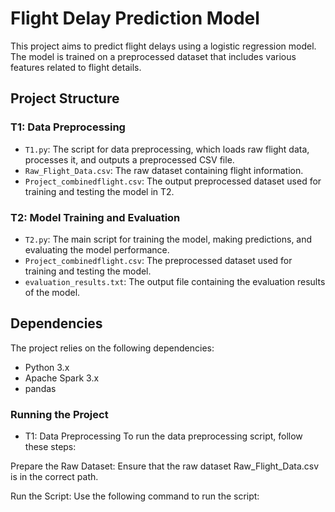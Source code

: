 # Flight Delay Prediction Model

This project aims to predict flight delays using a logistic regression model. The model is trained on a preprocessed dataset that includes various features related to flight details.

## Project Structure

### T1: Data Preprocessing

- `T1.py`: The script for data preprocessing, which loads raw flight data, processes it, and outputs a preprocessed CSV file.
- `Raw_Flight_Data.csv`: The raw dataset containing flight information.
- `Project_combinedflight.csv`: The output preprocessed dataset used for training and testing the model in T2.

### T2: Model Training and Evaluation

- `T2.py`: The main script for training the model, making predictions, and evaluating the model performance.
- `Project_combinedflight.csv`: The preprocessed dataset used for training and testing the model.
- `evaluation_results.txt`: The output file containing the evaluation results of the model.

## Dependencies

The project relies on the following dependencies:
- Python 3.x
- Apache Spark 3.x
- pandas

### Running the Project

- T1: Data Preprocessing
To run the data preprocessing script, follow these steps:

Prepare the Raw Dataset:
Ensure that the raw dataset Raw_Flight_Data.csv is in the correct path.

Run the Script:
Use the following command to run the script:



